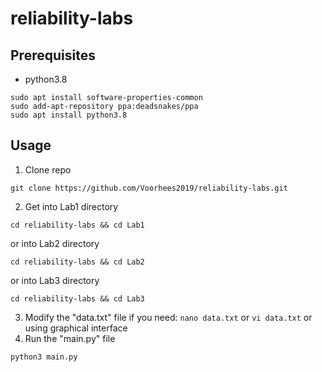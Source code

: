 # reliability-labs
## Prerequisites
- python3.8
```
sudo apt install software-properties-common
sudo add-apt-repository ppa:deadsnakes/ppa
sudo apt install python3.8
```
## Usage
1. Clone repo
```
git clone https://github.com/Voorhees2019/reliability-labs.git
```
2. Get into Lab1 directory
```
cd reliability-labs && cd Lab1
```
or into Lab2 directory
```
cd reliability-labs && cd Lab2
```
or into Lab3 directory
```
cd reliability-labs && cd Lab3
```
3. Modify the "data.txt" file if you need:
`nano data.txt` or `vi data.txt` or using graphical interface
4. Run the "main.py" file
```
python3 main.py
```
